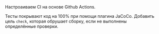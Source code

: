 Настроаиваем CI на основе Github Actions.
  
Тесты покрывают код на 100% при помощи плагина JaCoCo. Добавить  цель `check`, которая обрушает сборку, если не выполнены определённые проверки.
